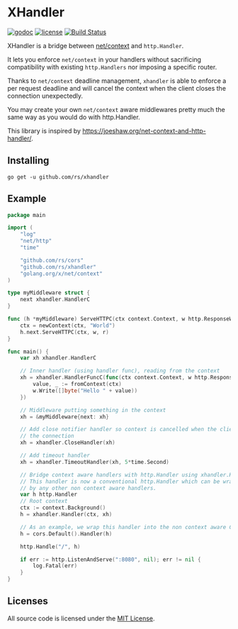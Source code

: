 # XHandler

[![godoc](http://img.shields.io/badge/godoc-reference-blue.svg?style=flat)](https://godoc.org/github.com/rs/xhandler) [![license](http://img.shields.io/badge/license-MIT-red.svg?style=flat)](https://raw.githubusercontent.com/rs/xhandler/master/LICENSE) [![Build Status](https://travis-ci.org/rs/xhandler.svg?branch=master)](https://travis-ci.org/rs/xhandler)

XHandler is a bridge between [net/context](https://godoc.org/golang.org/x/net/context) and `http.Handler`.

It lets you enforce `net/context` in your handlers without sacrificing compatibility with existing `http.Handlers` nor imposing a specific router.

Thanks to `net/context` deadline management, `xhandler` is able to enforce a per request deadline and will cancel the context when the client closes the connection unexpectedly.

You may create your own `net/context` aware middlewares pretty much the same way as you would do with http.Handler.

This library is inspired by https://joeshaw.org/net-context-and-http-handler/.

## Installing

    go get -u github.com/rs/xhandler

## Example

```go
package main

import (
	"log"
	"net/http"
	"time"

	"github.com/rs/cors"
	"github.com/rs/xhandler"
	"golang.org/x/net/context"
)

type myMiddleware struct {
	next xhandler.HandlerC
}

func (h *myMiddleware) ServeHTTPC(ctx context.Context, w http.ResponseWriter, r *http.Request) {
	ctx = newContext(ctx, "World")
	h.next.ServeHTTPC(ctx, w, r)
}

func main() {
	var xh xhandler.HandlerC

	// Inner handler (using handler func), reading from the context
	xh = xhandler.HandlerFuncC(func(ctx context.Context, w http.ResponseWriter, r *http.Request) {
		value, _ := fromContext(ctx)
		w.Write([]byte("Hello " + value))
	})

	// Middleware putting something in the context
	xh = &myMiddleware{next: xh}

	// Add close notifier handler so context is cancelled when the client closes
	// the connection
	xh = xhandler.CloseHandler(xh)

	// Add timeout handler
	xh = xhandler.TimeoutHandler(xh, 5*time.Second)

	// Bridge context aware handlers with http.Handler using xhandler.Handle()
	// This handler is now a conventional http.Handler which can be wrapped
	// by any other non context aware handlers.
	var h http.Handler
	// Root context
	ctx := context.Background()
	h = xhandler.Handler(ctx, xh)

	// As an example, we wrap this handler into the non context aware CORS handler
	h = cors.Default().Handler(h)

	http.Handle("/", h)

	if err := http.ListenAndServe(":8080", nil); err != nil {
		log.Fatal(err)
	}
}
```

## Licenses

All source code is licensed under the [MIT License](https://raw.github.com/rs/xhandler/master/LICENSE).
